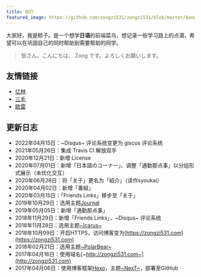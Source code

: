 ```yaml
---
title: 紹介
featured_image: https://github.com/zongzi531/zongzi531/blob/master/banner.png?raw=true
---
```


大家好，我是粽子。是一个想学**日语**的前端菜鸟，想记录一些学习路上的点滴，希望可以在巩固自己的同时帮助到需要帮助的同学。

> 皆さん、こんにちは、 Zong です。よろしくお願いします。

## 友情链接

- [亿林](https://minemine.cc)
- [三毛](https://jkchao.cn)
- [欧雷](https://ourai.ws)

## 更新日志

- 2022年04月15日：~Disqus~ 评论系统变更为 giscus 评论系统
- 2021年05月26日：集成 Travis CI 解放双手
- 2020年12月21日：新增 License
- 2020年07月01日：新增「日本語のコーナー」、调整「通勤那点事」以分组形式展示（未优化交互）
- 2020年06月28日：将「关于」更名为「紹介」（读作syoukai）
- 2020年04月02日：新增「番組」
- 2020年03月15日：「Friends Links」移步至「关于」
- 2019年10月29日：选用主题[Journal](https://github.com/SumiMakito/hexo-theme-Journal)
- 2019年05月05日：新增「通勤那点事」
- 2018年11月29日：新增「Friends Links」，~Disqus~ 评论系统
- 2018年11月28日：选用主题[~Icarus~](https://github.com/ppoffice/hexo-theme-icarus)
- 2018年10月09日：开启HTTPS，访问博客变为[https://zongzi531.com](https://zongzi531.com)
- 2018年02月21日：选用主题[~PolarBear~](https://github.com/frostfan/hexo-theme-polarbear)
- 2017年04月16日：使用域名[~http://zongzi531.com~](http://zongzi531.com)
- 2017年04月06日：使用博客框架[Hexo](https://github.com/hexojs/hexo)，主题[~NexT~](https://github.com/iissnan/hexo-theme-next)，部署至GitHub
